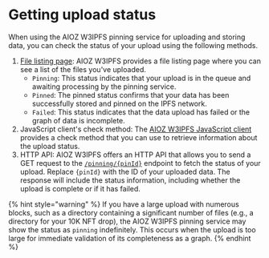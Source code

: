 # Getting upload status

When using the AIOZ W3IPFS pinning service for uploading and storing data, you can check the status of your upload using the following methods.

1. [File listing page](https://ipfs.attoaioz.cyou/dashboard/ipfs-files): AIOZ W3IPFS provides a file listing page where you can see a list of the files you've uploaded.
   * `Pinning`: This status indicates that your upload is in the queue and awaiting processing by the pinning service.
   * `Pinned`: The pinned status confirms that your data has been successfully stored and pinned on the IPFS network.
   * `Failed`: This status indicates that the data upload has failed or the graph of data is incomplete.
2. JavaScript client's check method: The [AIOZ W3IPFS JavaScript client](../sdk.md#w3ipfs-api-node-sdk) provides a check method that you can use to retrieve information about the upload status.
3. HTTP API: AIOZ W3IPFS offers an HTTP API that allows you to send a GET request to the [`/pinning/{pinId}`](../w3ipfs-api/pinning.md#get-pin-details-by-cid) endpoint to fetch the status of your upload. Replace `{pinId}` with the ID of your uploaded data. The response will include the status information, including whether the upload is complete or if it has failed.

{% hint style="warning" %}
If you have a large upload with numerous blocks, such as a directory containing a significant number of files (e.g., a directory for your 10K NFT drop), the AIOZ W3IPFS pinning service may show the status as `pinning` indefinitely. This occurs when the upload is too large for immediate validation of its completeness as a graph.
{% endhint %}
